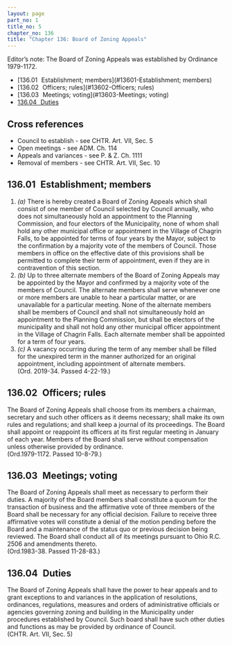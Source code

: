 ```yaml
---
layout: page
part_no: 1
title_no: 5
chapter_no: 136
title: "Chapter 136: Board of Zoning Appeals"
---
```


Editor’s note: The Board of Zoning Appeals was established by Ordinance
1979-1172.

* [136.01   Establishment; members](#13601-Establishment; members)
* [136.02   Officers; rules](#13602-Officers; rules)
* [136.03   Meetings; voting](#13603-Meetings; voting)
* [136.04   Duties](#13604-Duties)

## Cross references

* Council to establish - see CHTR. Art. VII, Sec. 5
* Open meetings - see ADM. Ch. 114
* Appeals and variances - see P. & Z. Ch. 1111
* Removal of members - see CHTR. Art. VII, Sec. 10

## 136.01   Establishment; members

1. _(a)_ There is hereby created a Board of Zoning Appeals which shall consist
of one member of Council selected by Council annually, who does not
simultaneously hold an appointment to the Planning Commission, and four
electors of the Municipality, none of whom shall hold any other municipal
office or appointment in the Village of Chagrin Falls, to be appointed for
terms of four years by the Mayor, subject to the confirmation by a majority
vote of the members of Council. Those members in office on the effective date
of this provisions shall be permitted to complete their term of appointment,
even if they are in contravention of this section. 
2. _(b)_ Up to three alternate members of the Board of Zoning Appeals may be
appointed by the Mayor and confirmed by a majority vote of the members of
Council. The alternate members shall serve whenever one or more members are
unable to hear a particular matter, or are unavailable for a particular
meeting. None of the alternate members shall be members of Council and shall
not simultaneously hold an appointment to the Planning Commission, but shall be
electors of the municipality and shall not hold any other municipal officer
appointment in the Village of Chagrin Falls. Each alternate member shall be
appointed for a term of four years. 
3. _(c)_ A vacancy occurring during the term of any member shall be filled for
the unexpired term in the manner authorized for an original appointment,
including appointment of alternate members.  
(Ord. 2019-34. Passed 4-22-19.)

## 136.02   Officers; rules

The Board of Zoning Appeals shall choose from its members a chairman,
secretary and such other officers as it deems necessary; shall make its own
rules and regulations; and shall keep a journal of its proceedings. The Board
shall appoint or reappoint its officers at its first regular meeting in January
of each year. Members of the Board shall serve without compensation unless
otherwise provided by ordinance.  
(Ord.1979-1172. Passed 10-8-79.)

## 136.03   Meetings; voting

The Board of Zoning Appeals shall meet as necessary to perform their duties.
A majority of the Board members shall constitute a quorum for the transaction
of business and the affirmative vote of three members of the Board shall be
necessary for any official decision. Failure to receive three affirmative votes
will constitute a denial of the motion pending before the Board and a
maintenance of the status quo or previous decision being reviewed. The Board
shall conduct all of its meetings pursuant to Ohio R.C. 2506 and amendments
thereto.  
(Ord.1983-38. Passed 11-28-83.)

## 136.04   Duties

The Board of Zoning Appeals shall have the power to hear appeals and to
grant exceptions to and variances in the application of resolutions,
ordinances, regulations, measures and orders of administrative officials or
agencies governing zoning and building in the Municipality under procedures
established by Council. Such board shall have such other duties and functions
as may be provided by ordinance of Council.  
(CHTR. Art. VII, Sec. 5)
